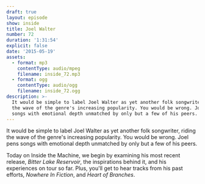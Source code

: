 ```yaml
---
draft: true
layout: episode
show: inside
title: Joel Walter
number: 72
duration: '1:31:54'
explicit: false
date: '2015-05-19'
assets:
  - format: mp3
    contentType: audio/mpeg
    filename: inside_72.mp3
  - format: ogg
    contentType: audio/ogg
    filename: inside_72.ogg
description: >-
  It would be simple to label Joel Walter as yet another folk songwriter, riding
  the wave of the genre's increasing popularity. You would be wrong. Joel pens
  songs with emotional depth unmatched by only but a few of his peers.
---
```

It would be simple to label Joel Walter as yet another folk songwriter, riding the wave of the genre's increasing popularity. You would be wrong. Joel pens songs with emotional depth unmatched by only but a few of his peers.

Today on Inside the Machine, we begin by examining his most recent release, *Bitter Lake Reservoir*, the inspirations behind it, and his experiences on tour so far. Plus, you'll get to hear tracks from his past efforts, *Nowhere In Fiction*, and *Heart of Branches*.
